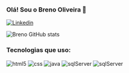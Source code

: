 ### Olá! Sou o Breno Oliveira 👋


[![Linkedin](https://img.shields.io/badge/LinkedIn-0077B5?style=for-the-badge&logo=linkedin&logoColor=white)](https://www.linkedin.com/in/breno-oliveira-dev/)

![Breno GitHub stats](https://github-readme-stats.vercel.app/api?username=breno013&show_icons=true&theme=dracula&count_private=true)


### Tecnologias que uso:

<div style="display: inline_block">
  <img align="center" alt="html5" src= "https://img.shields.io/badge/HTML5-E34F26?style=for-the-badge&logo=html5&logoColor=white"  />
  <img align="center" alt="css"   src= "https://img.shields.io/badge/CSS3-1572B6?style=for-the-badge&logo=css3&logoColor=white"    />
  <img align="center" alt="java"  src= "https://img.shields.io/badge/Java-ED8B00?style=for-the-badge&logo=openjdk&logoColor=white" />
  <img align="center" alt="sqlServer"  src= "https://img.shields.io/badge/Microsoft_SQL_Server-CC2927?style=for-the-badge&logo=microsoft-sql-server&logoColor=white" />
  <img align="center" alt="sqlServer"  src= "https://img.shields.io/badge/Eclipse-2C2255?style=for-the-badge&logo=eclipse&logoColor=white" />
  
</div><br/>

<!--
**breno013/breno013** is a ✨ _special_ ✨ repository because its `README.md` (this file) appears on your GitHub profile.

Here are some ideas to get you started:

- 🔭 I’m currently working on ...
- 🌱 I’m currently learning ...
- 👯 I’m looking to collaborate on ...
- 🤔 I’m looking for help with ...
- 💬 Ask me about ...
- 📫 How to reach me: ...
- 😄 Pronouns: ...
- ⚡ Fun fact: ...
-->
